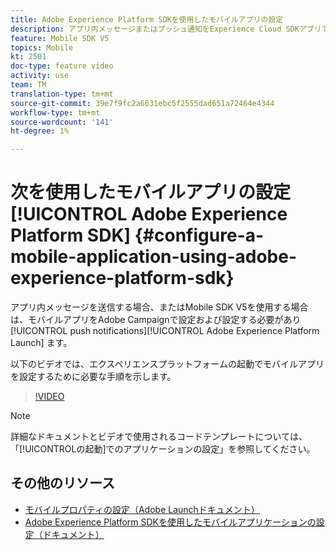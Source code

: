 ```yaml
---
title: Adobe Experience Platform SDKを使用したモバイルアプリの設定
description: アプリ内メッセージまたはプッシュ通知をExperience Cloud SDKアプリで送信するには、モバイルアプリをAdobe Experience Platform Launchで設定し、Adobe Campaignで設定する必要があります
feature: Mobile SDK V5
topics: Mobile
kt: 2501
doc-type: feature video
activity: use
team: TM
translation-type: tm+mt
source-git-commit: 39e7f9fc2a6631ebc5f2555dad651a72464e4344
workflow-type: tm+mt
source-wordcount: '141'
ht-degree: 1%

---
```



# 次を使用したモバイルアプリの設定 [!UICONTROL Adobe Experience Platform SDK] {#configure-a-mobile-application-using-adobe-experience-platform-sdk}

アプリ内メッセージを送信する場合、またはMobile SDK V5を使用する場合は、モバイルアプリをAdobe Campaignで設定および設定する必要があり [!UICONTROL push notifications][!UICONTROL Adobe Experience Platform Launch] ます。

以下のビデオでは、エクスペリエンスプラットフォームの起動でモバイルアプリを設定するために必要な手順を示します。

>[!VIDEO](https://video.tv.adobe.com/v/26224?quality=12)

>[!NOTE]
>詳細なドキュメントとビデオで使用されるコードテンプレートについては、 [](https://helpx.adobe.com/campaign/kb/configuring-app-sdk.html#ConfiguringyourapplicationinLaunch) 「[!UICONTROLの起動]でのアプリケーションの設定」を参照してください。

## その他のリソース

* [モバイルプロパティの設定（Adobe Launchドキュメント）](https://aep-sdks.gitbook.io/docs/getting-started/create-a-mobile-property)
* [Adobe Experience Platform SDKを使用したモバイルアプリケーションの設定（ドキュメント）](https://helpx.adobe.com/campaign/kb/configuring-app-sdk.html)
